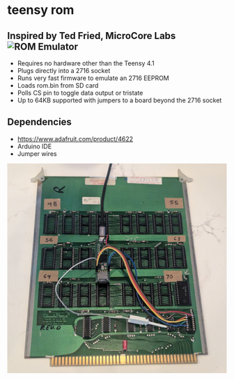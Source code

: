 # teensy rom

## Inspired by Ted Fried, MicroCore Labs ![ROM Emulator](https://github.com/MicroCoreLabs/Projects/tree/master/EPROM_Emulator)

* Requires no hardware other than the Teensy 4.1
* Plugs directly into a 2716 socket
* Runs very fast firmware to emulate an 2716 EEPROM
* Loads rom.bin from SD card
* Polls CS pin to toggle data output or tristate
* Up to 64KB supported with jumpers to a board beyond the 2716 socket

## Dependencies
* https://www.adafruit.com/product/4622
* Arduino IDE
* Jumper wires

![screenshot](sega-teensy.jpg)

